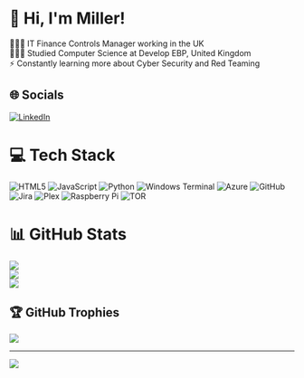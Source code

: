 # 👋 Hi, I'm Miller!
👨🏻‍💻 IT Finance Controls Manager working in the UK<br>👨🏻‍🎓 Studied Computer Science at Develop EBP, United Kingdom<br>⚡️ Constantly learning more about Cyber Security and Red Teaming<br>


## 🌐 Socials
[![LinkedIn](https://img.shields.io/badge/LinkedIn-%230077B5.svg?logo=linkedin&logoColor=white)](https://linkedin.com/in/miller-cozens-317845147) 

# 💻 Tech Stack
![HTML5](https://img.shields.io/badge/html5-%23E34F26.svg?style=for-the-badge&logo=html5&logoColor=white) ![JavaScript](https://img.shields.io/badge/javascript-%23323330.svg?style=for-the-badge&logo=javascript&logoColor=%23F7DF1E) ![Python](https://img.shields.io/badge/python-3670A0?style=for-the-badge&logo=python&logoColor=ffdd54) ![Windows Terminal](https://img.shields.io/badge/Windows%20Terminal-%234D4D4D.svg?style=for-the-badge&logo=windows-terminal&logoColor=white) ![Azure](https://img.shields.io/badge/azure-%230072C6.svg?style=for-the-badge&logo=microsoftazure&logoColor=white) ![GitHub](https://img.shields.io/badge/github-%23121011.svg?style=for-the-badge&logo=github&logoColor=white) ![Jira](https://img.shields.io/badge/jira-%230A0FFF.svg?style=for-the-badge&logo=jira&logoColor=white) ![Plex](https://img.shields.io/badge/plex-%23E5A00D.svg?style=for-the-badge&logo=plex&logoColor=white) ![Raspberry Pi](https://img.shields.io/badge/-Raspberry_Pi-C51A4A?style=for-the-badge&logo=Raspberry-Pi) ![TOR](https://img.shields.io/badge/tor-%237E4798.svg?style=for-the-badge&logo=tor-project&logoColor=white)
# 📊 GitHub Stats
![](https://github-readme-stats.vercel.app/api?username=TheBlackB0x&theme=dark&hide_border=false&include_all_commits=false&count_private=false)<br/>
![](https://nirzak-streak-stats.vercel.app/?user=TheBlackB0x&theme=dark&hide_border=false)<br/>
![](https://github-readme-stats.vercel.app/api/top-langs/?username=TheBlackB0x&theme=dark&hide_border=false&include_all_commits=false&count_private=false&layout=compact)

## 🏆 GitHub Trophies
![](https://github-profile-trophy.vercel.app/?username=TheBlackB0x&theme=onedark&no-frame=false&no-bg=true&margin-w=4)

---
[![](https://visitcount.itsvg.in/api?id=TheBlackB0x&icon=0&color=7)](https://visitcount.itsvg.in)

<!-- Proudly created with GPRM ( https://gprm.itsvg.in ) -->
